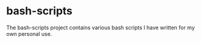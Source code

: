 # bash-scripts
The bash-scripts project contains various bash scripts I have written for my own personal use. 
